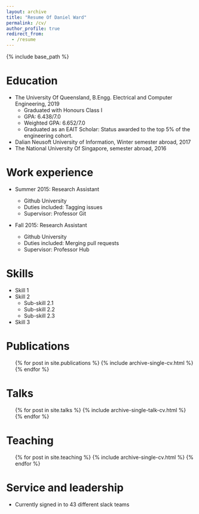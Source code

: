 ```yaml
---
layout: archive
title: "Resume Of Daniel Ward"
permalink: /cv/
author_profile: true
redirect_from:
  - /resume
---
```


{% include base_path %}

Education
======
* The University Of Queensland, B.Engg. Electrical and Computer Engineering, 2019
  * Graduated with Honours Class I
  * GPA: 6.438/7.0
  * Weighted GPA: 6.652/7.0
  * Graduated as an EAIT Scholar: Status awarded to the top 5% of the engineering cohort. 
* Dalian Neusoft University of Information, Winter semester abroad, 2017
* The National University Of Singapore, semester abroad, 2016

Work experience
======
* Summer 2015: Research Assistant
  * Github University
  * Duties included: Tagging issues
  * Supervisor: Professor Git

* Fall 2015: Research Assistant
  * Github University
  * Duties included: Merging pull requests
  * Supervisor: Professor Hub
  
Skills
======
* Skill 1
* Skill 2
  * Sub-skill 2.1
  * Sub-skill 2.2
  * Sub-skill 2.3
* Skill 3

Publications
======
  <ul>{% for post in site.publications %}
    {% include archive-single-cv.html %}
  {% endfor %}</ul>
  
Talks
======
  <ul>{% for post in site.talks %}
    {% include archive-single-talk-cv.html %}
  {% endfor %}</ul>
  
Teaching
======
  <ul>{% for post in site.teaching %}
    {% include archive-single-cv.html %}
  {% endfor %}</ul>
  
Service and leadership
======
* Currently signed in to 43 different slack teams
